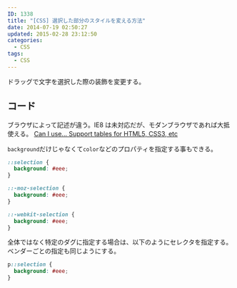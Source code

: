 ```yaml
---
ID: 1338
title: "[CSS] 選択した部分のスタイルを変える方法"
date: 2014-07-19 02:50:27
updated: 2015-02-28 23:12:50
categories:
  - CSS
tags:
  - CSS
---
```


ドラッグで文字を選択した際の装飾を変更する。

<!--more-->

## コード

ブラウザによって記述が違う。IE8 は未対応だが、モダンブラウザであれば大抵使える。
[Can I use... Support tables for HTML5, CSS3, etc](http://caniuse.com/#feat=css-selection)

`background`だけじゃなくて`color`などのプロパティを指定する事もできる。

```css
::selection {
  background: #eee;
}

::-moz-selection {
  background: #eee;
}

::-webkit-selection {
  background: #eee;
}
```

全体ではなく特定のダグに指定する場合は、以下のようにセレクタを指定する。
ベンダーごとの指定も同じようにする。

```css
p::selection {
  background: #eee;
}
```
